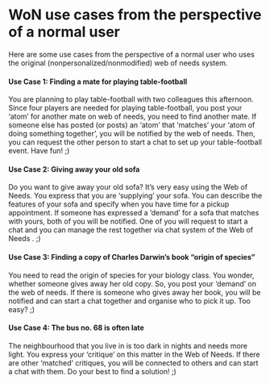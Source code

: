 # WoN use cases from the perspective of a normal user
Here are some use cases from the perspective of a normal user who uses the original (nonpersonalized/nonmodified)
web of needs system.
#### Use Case 1: Finding a mate for playing table-football
You are planning to play table-football with two colleagues this afternoon.
Since four players are needed for playing table-football, you post your ‘atom’ for another mate on web of needs,
you need to find another mate.
If someone else has posted (or posts) an ‘atom’ that ‘matches’ your ‘atom
of doing something together’, you will be notified by the web of needs.
Then, you can request the other person to start a chat to set up your
table-football event. Have fun! ;)

#### Use Case 2: Giving away your old sofa
Do you want to give away your old sofa? It’s very easy using the Web of Needs.
You express that you are ‘supplying’ your sofa.
You can describe the features of your sofa and specify when you have time
for a pickup appointment. If someone has expressed a ’demand’ for a sofa
that matches with yours, both of you will be notified. One of you will
request to start a chat and you can manage the rest together via chat system
of the Web of Needs . ;)

#### Use Case 3: Finding a copy of Charles Darwin’s  book “origin of species”
You need to read the origin of species for your biology class.
You wonder, whether someone gives away her old copy.
So, you post your ‘demand’ on the web of needs.
If there is someone who gives away her book, you will be notified and can start a chat together and
organise who to pick it up. Too easy? ;)

#### Use Case 4: The bus no. 68 is often late
The neighbourhood that you live in is too dark in nights and needs more light.
You express your ‘critique’ on this matter in the Web of Needs.
If there are other ‘matched’ critiques, you will be connected to others and
can start a chat with them. Do your best to find a solution! ;)
